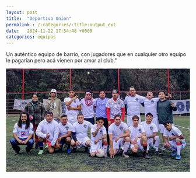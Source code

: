 ```yaml
---
layout: post
title:  "Deportivo Union"
permalink : /:categories/:title:output_ext
date:   2024-11-22 17:54:48 +0000
categories: equipos
---
```


Un auténtico equipo de barrio, con jugadores que en cualquier otro equipo le pagarían pero acá vienen por amor al club."

![Deportivo Union](/images/blog/deportivo-union.jpg)